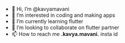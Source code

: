 - 👋 Hi, I’m @kavyamavani
- 👀 I’m interested in coding and making apps
- 🌱 I’m currently learning flutter
- 💞️ I’m looking to collaborate on flutter partner
- 📫 How to reach me __.kavya.mavani.__ insta id

